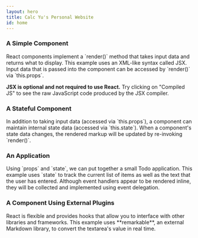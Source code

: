 ```yaml
---
layout: hero
title: Calc Yu's Personal Website
id: home
---
```


<section class="home-section">
  <div id="examples">
    <div class="example">
      <h3>A Simple Component</h3>
      <p>
        React components implement a `render()` method that takes input data and
        returns what to display. This example uses an XML-like syntax called
        JSX. Input data that is passed into the component can be accessed by
        `render()` via `this.props`.
      </p>
      <p>
        <strong>JSX is optional and not required to use React.</strong> Try
        clicking on "Compiled JS" to see the raw JavaScript code produced by
        the JSX compiler.
      </p>
      <div id="helloExample"></div>
    </div>
    <div class="example">
      <h3>A Stateful Component</h3>
      <p>
        In addition to taking input data (accessed via `this.props`), a
        component can maintain internal state data (accessed via `this.state`).
        When a component's state data changes, the rendered markup will be
        updated by re-invoking `render()`.
      </p>
      <div id="timerExample"></div>
    </div>
    <div class="example">
      <h3>An Application</h3>
      <p>
        Using `props` and `state`, we can put together a small Todo application.
        This example uses `state` to track the current list of items as well as
        the text that the user has entered. Although event handlers appear to be
        rendered inline, they will be collected and implemented using event
        delegation.
      </p>
      <div id="todoExample"></div>
    </div>
    <div class="example">
      <h3>A Component Using External Plugins</h3>
      <p>
        React is flexible and provides hooks that allow you to interface with
        other libraries and frameworks. This example uses **remarkable**, an
        external Markdown library, to convert the textarea's value in real time.
      </p>
      <div id="markdownExample"></div>
    </div>
  </div>
  <script src="https://unpkg.com/remarkable@1.7.1/dist/remarkable.min.js"></script>
  <script src="/js/examples/hello.js"></script>
  <script src="/js/examples/timer.js"></script>
  <script src="/js/examples/todo.js"></script>
  <script src="/js/examples/markdown.js"></script>
</section>
